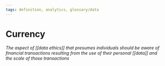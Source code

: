 ```yaml
---
tags: definition, analytics, glossary/data
---
```

#  Currency
*The aspect of [[data ethics]] that presumes individuals should be aware of financial transactions resulting from the use of their personal [[data]] and the scale of those transactions*
